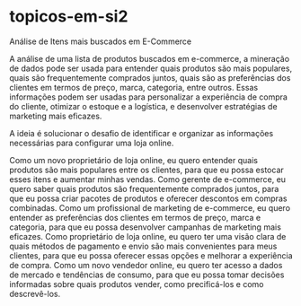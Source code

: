 # topicos-em-si2

Análise de Itens mais buscados em E-Commerce

A análise de uma lista de produtos buscados em e-commerce, a mineração de dados pode ser usada para entender quais produtos são mais populares, quais são frequentemente comprados juntos, quais são as preferências dos clientes em termos de preço, marca, categoria, entre outros. Essas informações podem ser usadas para personalizar a experiência de compra do cliente, otimizar o estoque e a logística, e desenvolver estratégias de marketing mais eficazes.

A ideia é solucionar o desafio de identificar e organizar as informações necessárias para configurar uma loja online.

Como um novo proprietário de loja online, eu quero entender quais produtos são mais populares entre os clientes, para que eu possa estocar esses itens e aumentar minhas vendas.
Como gerente de e-commerce, eu quero saber quais produtos são frequentemente comprados juntos, para que eu possa criar pacotes de produtos e oferecer descontos em compras combinadas.
Como um profissional de marketing de e-commerce, eu quero entender as preferências dos clientes em termos de preço, marca e categoria, para que eu possa desenvolver campanhas de marketing mais eficazes.
Como proprietário de loja online, eu quero ter uma visão clara de quais métodos de pagamento e envio são mais convenientes para meus clientes, para que eu possa oferecer essas opções e melhorar a experiência de compra.
Como um novo vendedor online, eu quero ter acesso a dados de mercado e tendências de consumo, para que eu possa tomar decisões informadas sobre quais produtos vender, como precificá-los e como descrevê-los.
